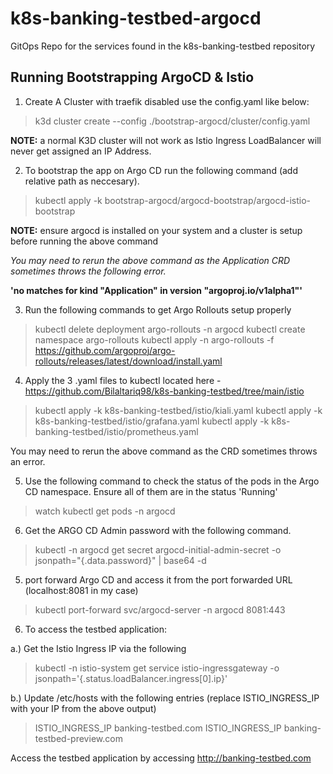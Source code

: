 # k8s-banking-testbed-argocd

GitOps Repo for the services found in the k8s-banking-testbed repository

## Running Bootstrapping ArgoCD & Istio

1. Create A Cluster with traefik disabled use the config.yaml like below:

> k3d cluster create --config ./bootstrap-argocd/cluster/config.yaml

**NOTE:** a normal K3D cluster will not work as Istio Ingress LoadBalancer will never get assigned an IP Address.

2. To bootstrap the app on Argo CD run the following command (add relative path as neccesary).

> kubectl apply -k bootstrap-argocd/argocd-bootstrap/argocd-istio-bootstrap

**NOTE:** ensure argocd is installed on your system and a cluster is setup before running the above command

*You may need to rerun the above command as the Application CRD sometimes throws the following error.*

**'no matches for kind "Application" in version "argoproj.io/v1alpha1"'**

3. Run the following commands to get Argo Rollouts setup properly

> kubectl delete deployment argo-rollouts -n argocd
> kubectl create namespace argo-rollouts
> kubectl apply -n argo-rollouts -f https://github.com/argoproj/argo-rollouts/releases/latest/download/install.yaml

4. Apply the 3 .yaml files to kubectl located here - https://github.com/Bilaltariq98/k8s-banking-testbed/tree/main/istio

> kubectl apply -k k8s-banking-testbed/istio/kiali.yaml
> kubectl apply -k k8s-banking-testbed/istio/grafana.yaml
> kubectl apply -k k8s-banking-testbed/istio/prometheus.yaml

You may need to rerun the above command as the CRD sometimes throws an error.

5. Use the following command to check the status of the pods in the Argo CD namespace. Ensure all of them are in the status 'Running'

> watch kubectl get pods -n argocd

6. Get the ARGO CD Admin password with the following command.

> kubectl -n argocd get secret argocd-initial-admin-secret -o jsonpath="{.data.password}" | base64 -d

5. port forward Argo CD and access it from the port forwarded URL (localhost:8081 in my case)

> kubectl port-forward svc/argocd-server -n argocd 8081:443

6. To access the testbed application:

a.) Get the Istio Ingress IP via the following

> kubectl -n istio-system get service istio-ingressgateway -o jsonpath='{.status.loadBalancer.ingress[0].ip}'

b.) Update /etc/hosts with the following entries (replace ISTIO_INGRESS_IP with your IP from the above output)

> ISTIO_INGRESS_IP banking-testbed.com
> ISTIO_INGRESS_IP banking-testbed-preview.com

Access the testbed application by accessing http://banking-testbed.com